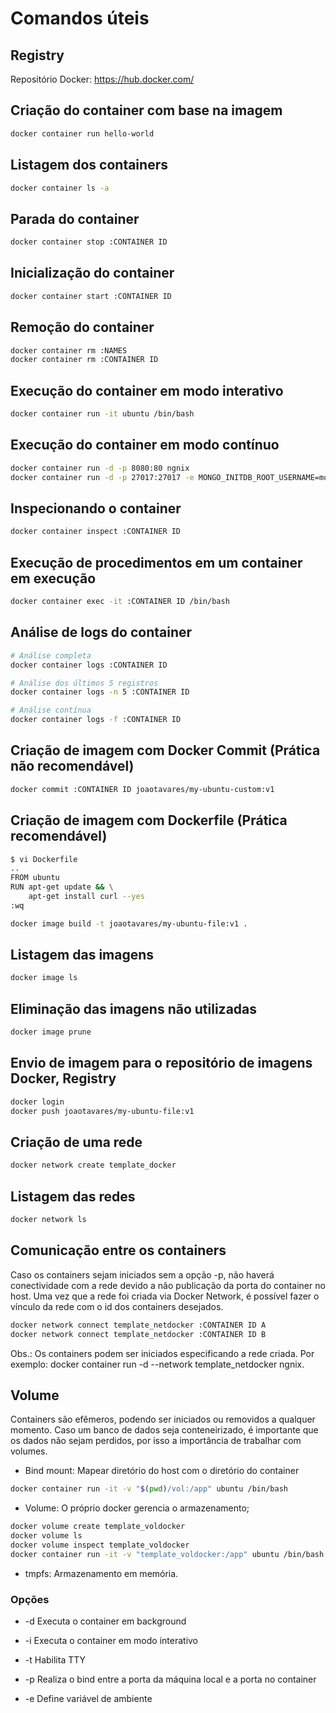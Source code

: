 # Comandos úteis

## Registry
Repositório Docker: https://hub.docker.com/

## Criação do container com base na imagem
```bash
docker container run hello-world
```

## Listagem dos containers
```bash
docker container ls -a
```

## Parada do container
```bash
docker container stop :CONTAINER ID
```

## Inicialização do container
```bash
docker container start :CONTAINER ID
```

## Remoção do container
```bash
docker container rm :NAMES
docker container rm :CONTAINER ID
```

## Execução do container em modo interativo
```bash
docker container run -it ubuntu /bin/bash
```

## Execução do container em modo contínuo
```bash
docker container run -d -p 8080:80 ngnix
docker container run -d -p 27017:27017 -e MONGO_INITDB_ROOT_USERNAME=mongouser -e MONGO_INITDB_ROOT_PASSWORD=secret mongo
```

## Inspecionando o container
```bash
docker container inspect :CONTAINER ID
```

## Execução de procedimentos em um container em execução
```bash
docker container exec -it :CONTAINER ID /bin/bash
```

## Análise de logs do container
```bash
# Análise completa
docker container logs :CONTAINER ID

# Análise dos últimos 5 registros
docker container logs -n 5 :CONTAINER ID

# Análise contínua
docker container logs -f :CONTAINER ID
```

## Criação de imagem com Docker Commit (Prática não recomendável)
```bash
docker commit :CONTAINER ID joaotavares/my-ubuntu-custom:v1
```

## Criação de imagem com Dockerfile (Prática recomendável)
```bash
$ vi Dockerfile
..
FROM ubuntu
RUN apt-get update && \
    apt-get install curl --yes
:wq

docker image build -t joaotavares/my-ubuntu-file:v1 .
```

## Listagem das imagens
```bash
docker image ls
```

## Eliminação das imagens não utilizadas
```bash
docker image prune
```

## Envio de imagem para o repositório de imagens Docker, Registry
```bash
docker login
docker push joaotavares/my-ubuntu-file:v1
```

## Criação de uma rede
```bash
docker network create template_docker
```

## Listagem das redes
```bash
docker network ls
```

## Comunicação entre os containers
Caso os containers sejam iniciados sem a opção -p, não haverá conectividade com a rede devido a não publicação da porta do container no host. Uma vez que a rede foi criada via Docker Network, é possível fazer o vínculo da rede com o id dos containers desejados.

```bash
docker network connect template_netdocker :CONTAINER ID A
docker network connect template_netdocker :CONTAINER ID B
```

Obs.: Os containers podem ser iniciados especificando a rede criada. Por exemplo: docker container run -d --network template_netdocker ngnix.

## Volume
Containers são efêmeros, podendo ser iniciados ou removidos a qualquer momento. Caso um banco de dados seja conteneirizado, é importante que os dados não sejam perdidos, por isso a importância de trabalhar com volumes.

* Bind mount: Mapear diretório do host com o diretório do container
```bash
docker container run -it -v "$(pwd)/vol:/app" ubuntu /bin/bash
```

* Volume: O próprio docker gerencia o armazenamento;
```bash
docker volume create template_voldocker
docker volume ls
docker volume inspect template_voldocker
docker container run -it -v "template_voldocker:/app" ubuntu /bin/bash
```

* tmpfs: Armazenamento em memória.

### Opções
- -d Executa o container em background

- -i Executa o container em modo interativo

- -t Habilita TTY

- -p Realiza o bind entre a porta da máquina local e a porta no container

- -e Define variável de ambiente